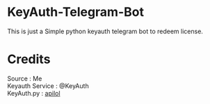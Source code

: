 # KeyAuth-Telegram-Bot

This is just a Simple python keyauth telegram bot to redeem license.



# Credits

Source : Me
</br>
Keyauth Service : @KeyAuth
</br>
KeyAuth.py : [apilol](https://github.com/KeyAuth/KeyAuth-Python-Example)
